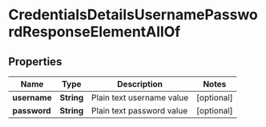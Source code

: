 

# CredentialsDetailsUsernamePasswordResponseElementAllOf


## Properties

| Name | Type | Description | Notes |
|------------ | ------------- | ------------- | -------------|
|**username** | **String** | Plain text username value |  [optional] |
|**password** | **String** | Plain text password value |  [optional] |




